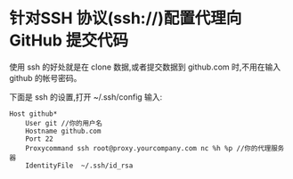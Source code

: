 # 针对SSH 协议(ssh://)配置代理向 GitHub 提交代码

使用 ssh 的好处就是在 clone 数据,或者提交数据到 github.com 时,不用在输入 github 的帐号密码。

下面是 ssh 的设置,打开 ~/.ssh/config 输入:

	Host github*
    	User git //你的用户名
    	Hostname github.com
    	Port 22
    	Proxycommand ssh root@proxy.yourcompany.com nc %h %p //你的代理服务器
    	IdentityFile  ~/.ssh/id_rsa

